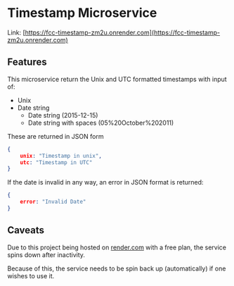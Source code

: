 # Timestamp Microservice
Link: [https://fcc-timestamp-zm2u.onrender.com](https://fcc-timestamp-zm2u.onrender.com) 
## Features
This microservice return the Unix and UTC formatted timestamps with input of:
- Unix 
- Date string
    - Date string (2015-12-15) 
    - Date string with spaces (05%20October%202011)

These are returned in JSON form 
```JSON 
{
    unix: "Timestamp in unix",
    utc: "Timestamp in UTC"
}
```

If the date is invalid in any way, an error in JSON format is returned: 
```JSON
{
    error: "Invalid Date"
}
```

## Caveats 
Due to this project being hosted on [render.com](https://render.com/) with a free plan, the service spins down after inactivity.

Because of this, the service needs to be spin back up (automatically) if one wishes to use it.
